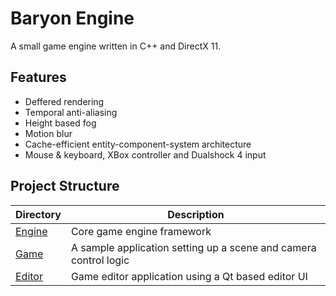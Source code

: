 # Baryon Engine
A small game engine written in C++ and DirectX 11.
## Features
* Deffered rendering
* Temporal anti-aliasing
* Height based fog
* Motion blur
* Cache-efficient entity-component-system architecture
* Mouse & keyboard, XBox controller and Dualshock 4 input

## Project Structure
|Directory                                                             |Description                                                            |
|----------------------------------------------------------------------|-----------------------------------------------------------------------|
|[Engine](Engine)                                                      |Core game engine framework                                             |
|[Game](Game)                                                          |A sample application setting up a scene and camera control logic       |
|[Editor](Editor)                                                      |Game editor application using a Qt based editor UI                     |
